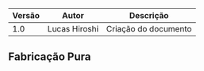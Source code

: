 |Versão|Autor|Descrição|
|------|-----|---------|
|1.0|Lucas Hiroshi|Criação do documento|

## Fabricação Pura

```Java

```